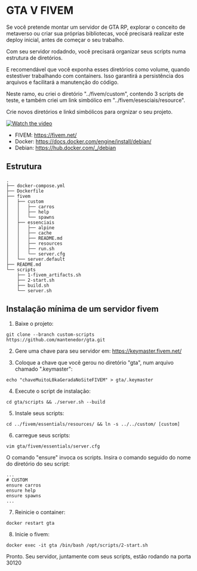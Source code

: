 # GTA V FIVEM

Se você pretende montar um servidor de GTA RP, explorar o conceito de metaverso ou criar sua próprias bibliotecas, você precisará realizar este deploy inicial, antes de começar o seu trabalho.

Com seu servidor rodadndo, você precisará organizar seus scripts numa estrutura de diretórios.

E recomendável que você exponha esses diretórios como volume, quando estestiver trabalhando com containers. Isso garantirá a persistência dos arquivos e facilitará a manutenção do código.

Neste ramo, eu criei o diretório "../fivem/custom", contendo 3 scripts de teste, e também criei um link simbólico em "../fivem/esesciais/resource".

Crie novos diretórios e linkd simbólicos para orgnizar o seu projeto.

[![Watch the video](https://img.youtube.com/vi/kwy48L_lFSc/maxresdefault.jpg)](https://youtu.be/kwy48L_lFSc)

* FIVEM: https://fivem.net/
* Docker: https://docs.docker.com/engine/install/debian/
* Debian: https://hub.docker.com/_/debian

## Estrutura
```
.
├── docker-compose.yml
├── Dockerfile
├── fivem
│   ├── custom
│   │   ├── carros
│   │   ├── help
│   │   └── spawns
│   ├── essenciais
│   │   ├── alpine
│   │   ├── cache
│   │   ├── README.md
│   │   ├── resources
│   │   ├── run.sh
│   │   └── server.cfg
│   └── server.default
├── README.md
└── scripts
    ├── 1-fivem_artifacts.sh
    ├── 2-start.sh
    ├── build.sh
    └── server.sh
```
## Instalação mínima de um servidor fivem

1. Baixe o projeto:
```
git clone --branch custom-scripts https://github.com/mantenedor/gta.git
```
2. Gere uma chave para seu servidor em: https://keymaster.fivem.net/

3. Coloque a chave que você gerou no diretório "gta", num arquivo chamado ".keymaster":
```
echo "chaveMuitoL0kaGeradaNoSiteFIVEM" > gta/.keymaster
```
4. Execute o script de instalação:
```
cd gta/scripts && ./server.sh --build
```
5. Instale seus scripts:
```
cd ../fivem/essentials/resources/ && ln -s ../../custom/ [custom]
```
6. carregue seus scripts:
```
vim gta/fivem/essentials/server.cfg
```
O comando "ensure" invoca os scripts. Insira o comando seguido do nome do diretório do seu script: 
```
...
# CUSTOM
ensure carros
ensure help
ensure spawns
...
```
7. Reinicie o container:
```
docker restart gta
````
8. Inicie o fivem:
```
docker exec -it gta /bin/bash /opt/scripts/2-start.sh
```

Pronto. Seu servidor, juntamente com seus scripts, estão rodando na porta 30120
